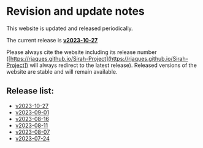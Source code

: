 # Revision and update notes

This website is updated and released periodically. 

The current release is **[v2023-10-27](https://rjaques.github.io/Sirah-Project/v2023-10-27)**

Please always cite the website including its release number 
([https://rjaques.github.io/Sirah-Project](https://rjaques.github.io/Sirah-Project]) 
will always redirect to the latest release).
Released versions of the website are stable and will remain available.

## Release list:
<!-- INSERT NEWER VERSION BELOW THIS -->
* [v2023-10-27](https://rjaques.github.io/Sirah-Project/v2023-10-27)
* [v2023-09-01](https://rjaques.github.io/Sirah-Project/v2023-09-01)
* [v2023-08-16](https://rjaques.github.io/Sirah-Project/v2023-08-16)
* [v2023-08-11](https://rjaques.github.io/Sirah-Project/v2023-08-11/)
* [v2023-08-07](https://rjaques.github.io/Sirah-Project/v2023-08-07/)
* [v2023-07-24](https://rjaques.github.io/Sirah-Project/v2023-07-24/)